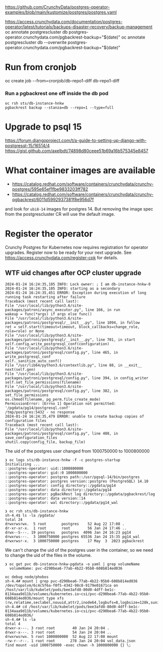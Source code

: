 <https://github.com/CrunchyData/postgres-operator-examples/blob/main/kustomize/postgres/postgres.yaml>

<https://access.crunchydata.com/documentation/postgres-operator/latest/tutorials/backups-disaster-recovery/backup-management>
oc annotate postgrescluster db postgres-operator.crunchydata.com/pgbackrest-backup="$(date)"
oc annotate postgrescluster db --overwrite postgres-operator.crunchydata.com/pgbackrest-backup="$(date)"

# Run from cronjob

oc create job --from=cronjob/db-repo1-diff db-repo1-diff

### Run a pgbackrest one off inside the db pod

```
oc rsh sts/db-instance-hnkw
pgbackrest backup --stanza=db --repo=1 --type=full
```

# Upgrade to psql 15

<https://forum.djangoproject.com/t/a-guide-to-setting-up-django-with-postgresql-15/16514/4>
<https://gist.github.com/axelbdt/74898d80ceee51b69a16b575345e8457>

# What container images are available

* https://catalog.redhat.com/software/containers/crunchydata/crunchy-postgres/595e65ef1fbe9833203ff782
* https://catalog.redhat.com/software/containers/crunchydata/crunchy-pgbackrest/6011d5992937381f8e956d7f

and look for `ubi8-14` images for postgres 14.
But removing the image spec from the postgrescluster CR will use the default image.

# Register the operator

Crunchy Postgres for Kubernetes now requires registration for operator upgrades. Register now to be ready for your next upgrade. See https://access.crunchydata.com/register-cpk for details.

## WTF uid changes after OCP cluster upgrade

```
2024-01-24 16:24:35,105 INFO: Lock owner: ; I am db-instance-hnkw-0
2024-01-24 16:24:35,105 INFO: starting as a secondary
2024-01-24 16:24:35,451 ERROR: Exception during execution of long running task restarting after failure
Traceback (most recent call last):
File "/usr/local/lib/python3.6/site-packages/patroni/async_executor.py", line 166, in run
wakeup = func(*args) if args else func()
File "/usr/local/lib/python3.6/site-packages/patroni/postgresql/__init__.py", line 1094, in follow
ret = self.start(timeout=timeout, block_callbacks=change_role, role=role) or None
File "/usr/local/lib/python3.6/site-packages/patroni/postgresql/__init__.py", line 701, in start
self.config.write_postgresql_conf(configuration)
File "/usr/local/lib/python3.6/site-packages/patroni/postgresql/config.py", line 465, in write_postgresql_conf
self._sanitize_auto_conf()
File "/usr/lib64/python3.6/contextlib.py", line 88, in __exit__
next(self.gen)
File "/usr/local/lib/python3.6/site-packages/patroni/postgresql/config.py", line 394, in config_writer
self.set_file_permissions(filename)
File "/usr/local/lib/python3.6/site-packages/patroni/postgresql/config.py", line 382, in set_file_permissions
os.chmod(filename, pg_perm.file_create_mode)
PermissionError: [Errno 1] Operation not permitted: '/pgdata/pg14/postgresql.conf'
/tmp/postgres:5432 - no response
2024-01-24 16:24:35,479 ERROR: unable to create backup copies of configuration files
Traceback (most recent call last):
File "/usr/local/lib/python3.6/site-packages/patroni/postgresql/config.py", line 408, in save_configuration_files
shutil.copy(config_file, backup_file)
```

The uid of the postgres user changed from 1000750000 to 1000800000

```
❯ oc logs sts/db-instance-hnkw -f -c postgres-startup
Initializing ...
::postgres-operator: uid::1000800000
::postgres-operator: gid::0 1000800000
::postgres-operator: postgres path::/usr/pgsql-14/bin/postgres
::postgres-operator: postgres version::postgres (PostgreSQL) 14.10
::postgres-operator: config directory::/pgdata/pg14
::postgres-operator: data directory::/pgdata/pg14
::postgres-operator: pgBackRest log directory::/pgdata/pgbackrest/log
::postgres-operator: data version::14
::postgres-operator: wal directory::/pgdata/pg14_wal

❯ oc rsh sts/db-instance-hnkw
sh-4.4$ ls -la /pgdata/
total 24
drwxrwsrwx.  5 root       postgres    52 Aug 22 17:08 .
dr-xr-xr-x.  1 root       root        56 Jan 24 17:46 ..
drwx--S---. 19 postgres   postgres  4096 Jan 24 16:23 pg14
drwxrws---.  3 1000750000 postgres 65536 Jan 24 15:35 pg14_wal
drwxrwsr-x.  3 1000750000 postgres    17 May  3  2023 pgbackrest
```

We can't change the uid of the postgres user in the container, so we need to change the uid of the files in the volume.

```
❯ oc get pvc db-instance-hnkw-pgdata -o yaml | grep volumeName
  volumeName: pvc-d290bea6-77ab-4b22-95b0-608b814ed036

oc debug node/phobos
sh-4.4# mount | grep pvc-d290bea6-77ab-4b22-95b0-608b814ed036
/dev/topolvm/6c4c5f6a-f0f5-4342-98c8-9179e01671ca on /host/var/lib/kubelet/pods/bee3afd8-80d0-4dff-be1c-8134aaa9d11b/volumes/kubernetes.io~csi/pvc-d290bea6-77ab-4b22-95b0-608b814ed036/mount type xfs (rw,relatime,seclabel,nouuid,attr2,inode64,logbufs=8,logbsize=128k,sunit=256,swidth=256,noquota)
sh-4.4# cd /host/var/lib/kubelet/pods/bee3afd8-80d0-4dff-be1c-8134aaa9d11b/volumes/kubernetes.io~csi/pvc-d290bea6-77ab-4b22-95b0-608b814ed036/
sh-4.4# ls -la
total 4
drwxr-x---. 3 root root        40 Jan 24 20:04 .
drwxr-x---. 3 root root        54 Jan 24 20:04 ..
drwxrwsrwx. 5 root 1000800000  52 Aug 22 17:08 mount
-rw-r--r--. 1 root root       278 Jan 24 20:04 vol_data.json
find mount -uid 1000750000 -exec chown -h 1000800000 {} \;
```
